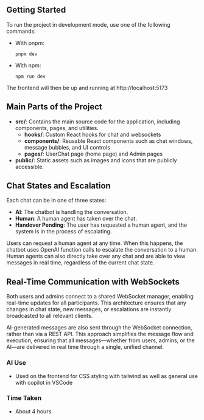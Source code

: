 ## Getting Started

To run the project in development mode, use one of the following commands:

- With pnpm:
    ```
    pnpm dev
    ```
- With npm:
    ```
    npm run dev

    ```

The frontend will then be up and running at http://localhost:5173

## Main Parts of the Project

- **src/**: Contains the main source code for the application, including components, pages, and utilities.
    - **hooks/**: Custom React hooks for chat and websockets
    - **components/**: Reusable React components such as chat windows, message bubbles, and UI controls
    - **pages/**: UserChat page (home page) and Admin pages
- **public/**: Static assets such as images and icons that are publicly accessible.


## Chat States and Escalation

Each chat can be in one of three states:

- **AI**: The chatbot is handling the conversation.
- **Human**: A human agent has taken over the chat.
- **Handover Pending**: The user has requested a human agent, and the system is in the process of escalating.

Users can request a human agent at any time. When this happens, the chatbot uses OpenAI function calls to escalate the conversation to a human. Human agents can also directly take over any chat and are able to view messages in real time, regardless of the current chat state.

## Real-Time Communication with WebSockets

Both users and admins connect to a shared WebSocket manager, enabling real-time updates for all participants. This architecture ensures that any changes in chat state, new messages, or escalations are instantly broadcasted to all relevant clients.

AI-generated messages are also sent through the WebSocket connection, rather than via a REST API. This approach simplifies the message flow and execution, ensuring that all messages—whether from users, admins, or the AI—are delivered in real time through a single, unified channel.

### AI Use

- Used on the frontend for CSS styling with tailwind as well as general use with copilot in VSCode

### Time Taken

- About 4 hours